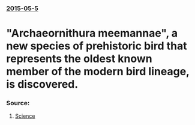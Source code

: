 ### [2015-05-5](/news/2015/05/5/index.md)

#  "Archaeornithura meemannae", a new species of prehistoric bird that represents the oldest known member of the modern bird lineage, is discovered. 




### Source:

1. [Science](http://news.sciencemag.org/paleontology/2015/05/feathered-fossils-china-reveal-dawn-modern-birds)
